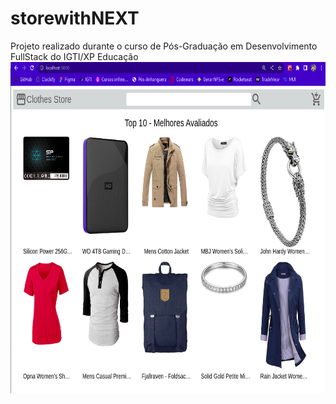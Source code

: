 # storewithNEXT
Projeto realizado durante o curso de Pós-Graduação em Desenvolvimento FullStack do IGTI/XP Educação
<img width="920" height="530" src="storewithnext-app/public/pictures/storewithNEXT.png"/>
